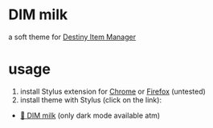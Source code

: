 # DIM milk
a soft theme for [Destiny Item Manager](https://github.com/DestinyItemManager/DIM)
# usage
1. install Stylus extension for [Chrome](https://chrome.google.com/webstore/detail/stylus/clngdbkpkpeebahjckkjfobafhncgmne) or [Firefox](https://addons.mozilla.org/en-US/firefox/addon/styl-us/) (untested)
2. install theme with Stylus (click on the link):
  - [🧋 DIM milk](https://github.com/milkembers/DIM-milk/raw/main/DIM-milk.user.css) (only dark mode available atm)